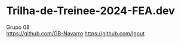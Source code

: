 # Trilha-de-Treinee-2024-FEA.dev
Grupo 08
</br>
https://github.com/GB-Navarro
https://github.com/Igout
